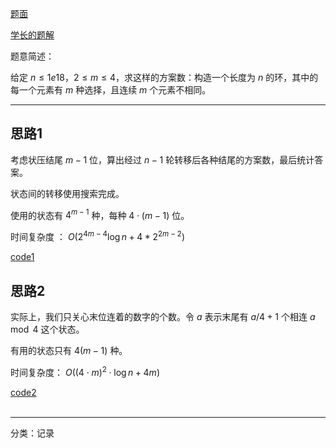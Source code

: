   
  
[题面](http://www.szoj.net/contest/411/problem/3169)  
  
[学长的题解](http://www.szoj.net/download.php?type=solution-pdf&id=3169&contest_id=411)  
  
题意简述：  
  
给定 $n \leq 1e18$，$2 \leq m \leq 4$，求这样的方案数：构造一个长度为 $n$ 的环，其中的每一个元素有 $m$ 种选择，且连续 $m$ 个元素不相同。  
  
----  
  
## 思路1  
  
考虑状压结尾 $m-1$ 位，算出经过 $n-1$ 轮转移后各种结尾的方案数，最后统计答案。  
  
状态间的转移使用搜索完成。  
  
使用的状态有 $4^{m-1}$ 种，每种 $4\cdot(m-1)$ 位。  
  
时间复杂度 ： $O(2^{4m-4}\log{n} + 4 * 2^{2m-2})$  
  
[code1](http://www.szoj.net/submission/100328)  
## 思路2  
  
实际上，我们只关心末位连着的数字的个数。令 $a$ 表示末尾有 $a/4+1$ 个相连 $a \mod 4$ 这个状态。  
  
有用的状态只有 $4(m-1)$ 种。  
  
时间复杂度： $O((4 \cdot m)^2 \cdot \log{n} + 4m)$  
  
[code2](http://www.szoj.net/submission/100455)  
<br>  
  

-----
分类：记录